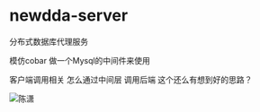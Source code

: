 newdda-server
=============

分布式数据库代理服务

模仿cobar 做一个Mysql的中间件来使用

客户端调用相关 怎么通过中间层 调用后端 这个还么有想到好的思路？

![陈潇](http://makemylife.qiniudn.com/2015_03_15_10_33_1120140924093054394.jpg)
